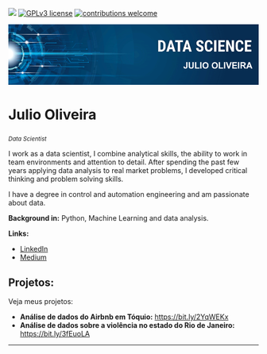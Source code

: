 [![](https://img.shields.io/badge/python-3.7+-blue.svg)](https://www.python.org/downloads/release/python-365/) [![GPLv3 license](https://img.shields.io/badge/License-GPLv3-blue.svg)](http://perso.crans.org/besson/LICENSE.html) [![contributions welcome](https://img.shields.io/badge/contributions-welcome-brightgreen.svg?style=flat)](https://github.com/carlosfab/data_science/issues)

<p align="center">
  <img src="banner.png" >
</p>

# Julio Oliveira
<sub>*Data Scientist*</sub>


I work as a data scientist, I combine analytical skills, the ability to work in team environments and attention to detail. After spending the past few years applying data analysis to real market problems, I developed critical thinking and problem solving skills.

I have a degree in control and automation engineering and am passionate about data.

**Background in:** Python, Machine Learning and data analysis.

**Links:**
* [LinkedIn](https://www.linkedin.com/in/julio-oliveira-b96149119/)
* [Medium](https://www.medium.com)


## Projetos:
Veja meus projetos:

* **Análise de dados do Airbnb em Tóquio:** https://bit.ly/2YqWEKx
* **Análise de dados sobre a violência no estado do Rio de Janeiro:** https://bit.ly/3fEuoLA
---




